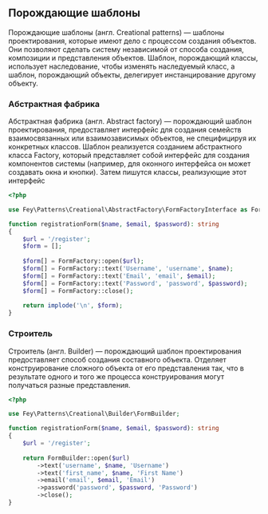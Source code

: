 ## Порождающие шаблоны

Порождающие шаблоны (англ. Creational patterns) — шаблоны проектирования, которые имеют дело с процессом создания объектов. Они позволяют сделать систему независимой от способа создания, композиции и представления объектов. Шаблон, порождающий классы, использует наследование, чтобы изменять наследуемый класс, а шаблон, порождающий объекты, делегирует инстанцирование другому объекту.


### Абстрактная фабрика
Абстрактная фабрика (англ. Abstract factory) — порождающий шаблон проектирования, предоставляет интерфейс для создания семейств взаимосвязанных или взаимозависимых объектов, не специфицируя их конкретных классов. Шаблон реализуется созданием абстрактного класса Factory, который представляет собой интерфейс для создания компонентов системы (например, для оконного интерфейса он может создавать окна и кнопки). Затем пишутся классы, реализующие этот интерфейс


```php
<?php

use Fey\Patterns\Creational\AbstractFactory\FormFactoryInterface as FormFactory;

function registrationForm($name, $email, $password): string
{
    $url = '/register';
    $form = [];
    
    $form[] = FormFactory::open($url);
    $form[] = FormFactory::text('Username', 'username', $name);
    $form[] = FormFactory::text('Email', 'email', $email);
    $form[] = FormFactory::text('Password', 'password', $password);
    $form[] = FormFactory::close();
    
    return implode('\n', $form);
}
```

### Строитель

Строитель (англ. Builder) — порождающий шаблон проектирования предоставляет способ создания составного объекта.
Отделяет конструирование сложного объекта от его представления так, что в результате одного и того же процесса конструирования могут получаться разные представления.


```php
<?php

use Fey\Patterns\Creational\Builder\FormBuilder;

function registrationForm($name, $email, $password): string
{
    $url = '/register';
    
    return FormBuilder::open($url)
        ->text('username', $name, 'Username')
        ->text('first_name', $name, 'First Name')
        ->email('email', $email, 'Email')
        ->password('password', $password, 'Password')
        ->close();
}
```